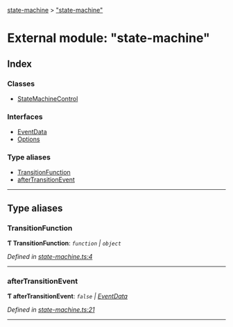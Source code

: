 [state-machine](../README.md) > ["state-machine"](../modules/_state_machine_.md)

# External module: "state-machine"

## Index

### Classes

* [StateMachineControl](../classes/_state_machine_.statemachinecontrol.md)

### Interfaces

* [EventData](../interfaces/_state_machine_.eventdata.md)
* [Options](../interfaces/_state_machine_.options.md)

### Type aliases

* [TransitionFunction](_state_machine_.md#transitionfunction)
* [afterTransitionEvent](_state_machine_.md#aftertransitionevent)

---

## Type aliases

<a id="transitionfunction"></a>

###  TransitionFunction

**Ƭ TransitionFunction**: *`function` \| `object`*

*Defined in [state-machine.ts:4](https://github.com/TianyiLi/state-machine/blob/e7d6c74/src/state-machine.ts#L4)*

___
<a id="aftertransitionevent"></a>

###  afterTransitionEvent

**Ƭ afterTransitionEvent**: *`false` \| [EventData](../interfaces/_state_machine_.eventdata.md)*

*Defined in [state-machine.ts:21](https://github.com/TianyiLi/state-machine/blob/e7d6c74/src/state-machine.ts#L21)*

___

